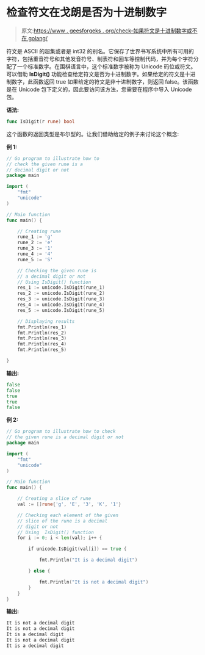# 检查符文在戈朗是否为十进制数字

> 原文:[https://www . geesforgeks . org/check-如果符文是十进制数字或不在 golang/](https://www.geeksforgeeks.org/check-if-the-rune-is-a-decimal-digit-or-not-in-golang/)

符文是 ASCII 的超集或者是 int32 的别名。它保存了世界书写系统中所有可用的字符，包括重音符号和其他发音符号、制表符和回车等控制代码，并为每个字符分配了一个标准数字。在围棋语言中，这个标准数字被称为 Unicode 码位或符文。
可以借助 **IsDigit()** 功能检查给定符文是否为十进制数字。如果给定的符文是十进制数字，此函数返回 true 如果给定的符文是非十进制数字，则返回 false。该函数是在 Unicode 包下定义的，因此要访问该方法，您需要在程序中导入 Unicode 包。

**语法:**

```go
func IsDigit(r rune) bool
```

这个函数的返回类型是布尔型的。让我们借助给定的例子来讨论这个概念:

**例 1:**

```go
// Go program to illustrate how to
// check the given rune is a
// decimal digit or not
package main

import (
    "fmt"
    "unicode"
)

// Main function
func main() {

    // Creating rune
    rune_1 := 'g'
    rune_2 := 'e'
    rune_3 := '1'
    rune_4 := '4'
    rune_5 := 'S'

    // Checking the given rune is 
    // a decimal digit or not
    // Using IsDigit() function
    res_1 := unicode.IsDigit(rune_1)
    res_2 := unicode.IsDigit(rune_2)
    res_3 := unicode.IsDigit(rune_3)
    res_4 := unicode.IsDigit(rune_4)
    res_5 := unicode.IsDigit(rune_5)

    // Displaying results
    fmt.Println(res_1)
    fmt.Println(res_2)
    fmt.Println(res_3)
    fmt.Println(res_4)
    fmt.Println(res_5)

}
```

**输出:**

```go
false
false
true
true
false

```

**例 2:**

```go
// Go program to illustrate how to check
// the given rune is a decimal digit or not
package main

import (
    "fmt"
    "unicode"
)

// Main function
func main() {

    // Creating a slice of rune
    val := []rune{'g', 'E', '3', 'K', '1'}

    // Checking each element of the given
    // slice of the rune is a decimal
    // digit or not
    // Using  IsDigit() function
    for i := 0; i < len(val); i++ {

        if unicode.IsDigit(val[i]) == true {

            fmt.Println("It is a decimal digit")

        } else {

            fmt.Println("It is not a decimal digit")
        }
    }
}
```

**输出:**

```go
It is not a decimal digit
It is not a decimal digit
It is a decimal digit
It is not a decimal digit
It is a decimal digit

```